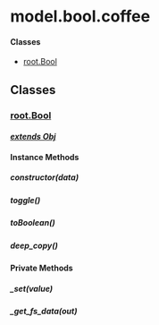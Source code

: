 # model.bool.coffee

#### Classes
  
* [root.Bool](#root.Bool)
  






## Classes
  
### <a name="root.Bool">[root.Bool](root.Bool)</a>
    
      
#### *[extends Obj](#Obj)*
      
    
    
    
    
#### Instance Methods
      
##### <a name="constructor">constructor(data)</a>

      
##### <a name="toggle">toggle()</a>

      
##### <a name="toBoolean">toBoolean()</a>

      
##### <a name="deep_copy">deep\_copy()</a>

      
    
    
#### Private Methods
      
##### <a name="_set">\_set(value)</a>

      
##### <a name="_get_fs_data">\_get\_fs\_data(out)</a>

      
    
  



